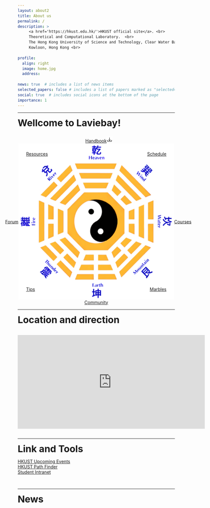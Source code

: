 ```yaml
---
layout: about2
title: About us
permalink: /
description: >
     <a href='https://hkust.edu.hk/'>HKUST official site</a>. <br>
     Theoretical and Computational Laboratory.  <br>
     The Hong Kong University of Science and Technology, Clear Water Bay,  <br>
     Kowloon, Hong Kong <br>

profile:
  align: right
  image: home.jpg
  address: 

news: true  # includes a list of news items
selected_papers: false # includes a list of papers marked as "selected={true}"
social: true  # includes social icons at the bottom of the page
importance: 1
---
```


<hr>

<span style="font-size: 30px; font-weight: bold;">Wellcome to Laviebay!</span>

<br>
<br>

<div style="display: flex; justify-content: center; width: 100%;">
  <div style="position: relative; width: 500px; height: 500px; margin: auto;">
    <img src="assets/img/bagua_gorden_blue.jpg" style="width: 100%; height: 100%;" />
    <a href="assets/pdf/Handbook_v1.1.pptx" style="position: absolute; top: 0; left: 62%; transform: translate(-50%, -100%);">Handbook<img src="assets/img/download_icon.png" style="width: 10%; height: 10%;" /></a> 
    <a href="Communities/" style="position: absolute; bottom: 0; left: 50%; transform: translate(-50%, 100%);">Community</a>
    <a href="VisitingOpportunity/" style="position: absolute; top: 50%; left: 0; transform: translate(-100%, -50%);">Forum</a>
    <a href="Courses/" style="position: absolute; top: 50%; right: 0;transform: translate(100%, -50%);">Courses</a>
    <a href="Resources/" style="position: absolute; top: 5%; left: 5%;">Resources</a>
    <a href="Tips/" style="position: absolute; bottom: 5%; left: 5%;">Tips</a>
    <a href="Schedule/" style="position: absolute; top: 5%; right: 5%;">Schedule</a>
    <a href="Marbles/" style="position: absolute; bottom: 5%; right: 5%;">Marbles</a>
  </div>
</div>

<br>
<hr>

<span style="font-size: 30px; font-weight: bold;">Location and direction</span>

<br>

<iframe src="https://www.google.com/maps/embed?pb=!1m18!1m12!1m3!1d12323.883659105839!2d114.26655066418805!3d22.336150317272825!2m3!1f0!2f0!3f0!3m2!1i1024!2i768!4f13.1!3m3!1m2!1s0x3404046bc19c7e15%3A0x2bedd58f9cf841be!2sHong%20Kong%20University%20of%20Science%20and%20Technology%20(HKUST)!5e0!3m2!1sen!2shk!4v1690275750515!5m2!1sen!2shk" width="600" height="300" style="border:0; display: block; margin: auto;" allowfullscreen="" loading="lazy" referrerpolicy="no-referrer-when-downgrade"></iframe>

<br>
<hr>

<span style="font-size: 30px; font-weight: bold;">Link and Tools</span>

<a href="https://engage.ust.hk/events">HKUST Upcoming Events</a> <br>
<a href="https://pathadvisor.ust.hk/floor/Overall/at/normalized/1550,896,3">HKUST Path Finder</a> <br>
<a href="https://hkust.edu.hk/stu_intranet/">Student Intranet</a> <br>

<br>
<hr>

<span style="font-size: 30px; font-weight: bold;">News</span>
